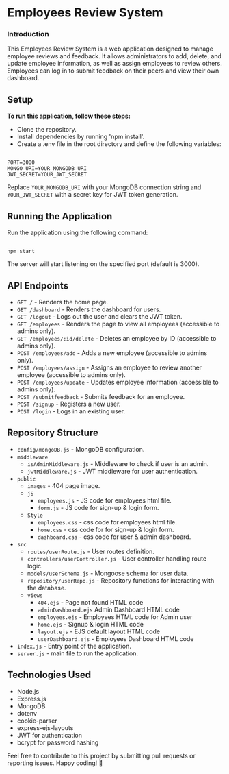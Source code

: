 # Employees Review System

### Introduction
This Employees Review System is a web application designed to manage employee reviews and feedback. It allows administrators to add, delete, and update employee information, as well as assign employees to review others. Employees can log in to submit feedback on their peers and view their own dashboard.

## Setup
**To run this application, follow these steps:**
- Clone the repository.
- Install dependencies by running 'npm install'.
- Create a .env file in the root directory and define the following variables:

```

PORT=3000
MONGO_URI=YOUR_MONGODB_URI
JWT_SECRET=YOUR_JWT_SECRET

```
Replace `YOUR_MONGODB_URI` with your MongoDB connection string and `YOUR_JWT_SECRET` with a secret key for JWT token generation.

## Running the Application
Run the application using the following command:
```

npm start

```


The server will start listening on the specified port (default is 3000).

## API Endpoints

- `GET /` - Renders the home page.
- `GET /dashboard` - Renders the dashboard for users.
- `GET /logout` - Logs out the user and clears the JWT token.
- `GET /employees` - Renders the page to view all employees (accessible to admins only).
- `GET /employees/:id/delete` - Deletes an employee by ID (accessible to admins only).
- `POST /employees/add` - Adds a new employee (accessible to admins only).
- `POST /employees/assign` - Assigns an employee to review another employee (accessible to admins only).
- `POST /employees/update` - Updates employee information (accessible to admins only).
- `POST /submitfeedback` - Submits feedback for an employee.
- `POST /signup` - Registers a new user.
- `POST /login` - Logs in an existing user.

## Repository Structure
- `config/mongoDB.js` - MongoDB configuration.
- `middleware`
    - `isAdminMiddleware.js` - Middleware to check if user is an admin.
    - `jwtMiddleware.js` - JWT middleware for user authentication.
- `public`
    - `images` - 404 page image.
    - `jS`
        - `employees.js` - JS code for employees html file.
        - `form.js` - JS code for sign-up & login form.
    - `Style`
        - `employees.css`   - css code for employees html file.
        - `home.css` - css code for for sign-up & login form.
        - `dashboard.css` - css code for user & admin dashboard.
- `src`
    - `routes/userRoute.js` - User routes definition.
    - `controllers/userController.js` - User controller handling route logic.
    - `models/userSchema.js` - Mongoose schema for user data.
    - `repository/userRepo.js` - Repository functions for interacting with the database.
    - `views`
       - `404.ejs` - Page not found HTML code
       - `adminDashboard.ejs` Admin Dashboard HTML code
       - `employees.ejs` - Employees HTML code for Admin user
       - `home.ejs` - Signup & login HTML code
       - `layout.ejs` - EJS default layout HTML code 
       - `userDashboard.ejs` - Employees Dashboard HTML code
- `index.js` - Entry point of the application.
- `server.js` - main file to run the application.
## Technologies Used
- Node.js
- Express.js
- MongoDB
- dotenv
- cookie-parser
- express-ejs-layouts
- JWT for authentication
- bcrypt for password hashing

Feel free to contribute to this project by submitting pull requests or reporting issues. Happy coding! 🚀
